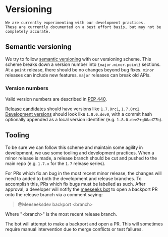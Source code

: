 # Versioning

```{note}
We are currently experimenting with our development practices.
These are currently documented on a best effort basis, but may not be completely accurate.
```

## Semantic versioning

We try to follow [semantic versioning](https://semver.org) with our versioning scheme.
This scheme breaks down a version number into `{major.minor.point}` sections.
At a `point` release, there should be no changes beyond bug fixes.
`minor` releases can include new features.
`major` releases can break old APIs.

### Version numbers

Valid version numbers are described in [PEP 440](https://peps.python.org/pep-0440/).

[Release candidates](https://peps.python.org/pep-0440/#pre-releases) should have versions like `1.7.0rc1`, `1.7.0rc2`.
[Development versions](https://peps.python.org/pep-0440/#developmental-releases) should look like `1.8.0.dev0`, with a commit hash optionally appended as a local version identifier (e.g. `1.8.0.dev2+g00ad77b`).

## Tooling

To be sure we can follow this scheme and maintain some agility in development, we use some tooling and development practices.
When a minor release is made, a release branch should be cut and pushed to the main repo (e.g. `1.7.x` for the `1.7` release series).

For PRs which fix an bug in the most recent minor release, the changes will need to added to both the development and release branches.
To accomplish this, PRs which fix bugs must be labelled as such.
After approval, a developer will notify the [meeseeks bot](https://meeseeksbox.github.io) to open a backport PR onto the release branch via a comment saying:

> @Meeseeksdev backport \<branch>

Where "\<branch>" is the most recent release branch.

The bot will attempt to make a backport and open a PR.
This will sometimes require manual intervention due to merge conflicts or test failures.
